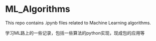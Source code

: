 # ML_Algorithms

This repo contains .ipynb files related to Machine Learning algorithms.

学习ML路上的一些记录，包括一些算法的python实现，现成包的应用等
